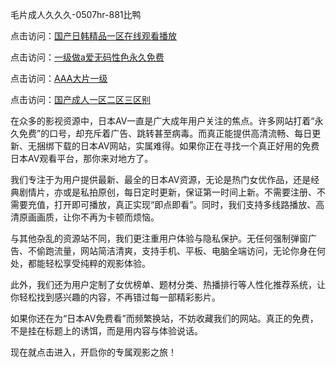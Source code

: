 毛片成人久久久-0507hr-881比鸭


点击访问：<a href="https://cfad.pages.dev/">国产日韩精品一区在线观看播放</a>

点击访问：<a href="https://bsdf-5f5.pages.dev/">一级做a爱无码性色永久免费</a>

点击访问：<a href="https://gsd-agv.pages.dev/">AAA大片一级</a>

点击访问：<a href="https://fdhf-454.pages.dev/">国产成人一区二区三区别</a>


在众多的影视资源中，日本AV一直是广大成年用户关注的焦点。许多网站打着“永久免费”的口号，却充斥着广告、跳转甚至病毒。而真正能提供高清流畅、每日更新、无捆绑下载的日本AV网站，实属难得。如果你正在寻找一个真正好用的免费日本AV观看平台，那你来对地方了。

我们专注于为用户提供最新、最全的日本AV资源，无论是热门女优作品，还是经典剧情片，亦或是私拍原创，每日定时更新，保证第一时间上新。不需要注册、不需要充值，打开即可播放，真正实现“即点即看”。同时，我们支持多线路播放、高清原画画质，让你不再为卡顿而烦恼。

与其他杂乱的资源站不同，我们更注重用户体验与隐私保护。无任何强制弹窗广告、不偷跑流量，网站简洁清爽，支持手机、平板、电脑全端访问，无论你身在何处，都能轻松享受纯粹的观影体验。

此外，我们还为用户定制了女优榜单、题材分类、热播排行等人性化推荐系统，让你轻松找到感兴趣的内容，不再错过每一部精彩影片。

如果你还在为“日本AV免费看”而频繁换站，不妨收藏我们的网站。真正的免费，不是挂在标题上的诱饵，而是用内容与体验说话。

现在就点击进入，开启你的专属观影之旅！


<span style="display:none;">[Canonical link ( https://github.com/nm20250705/465523 ）</span>
